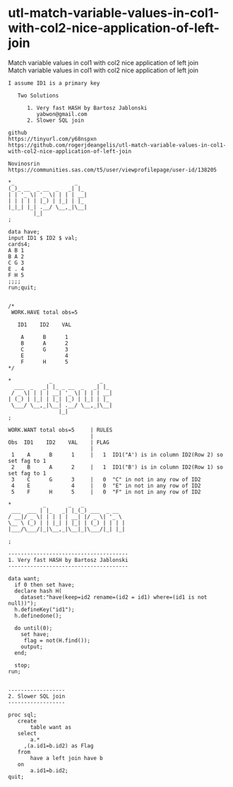 # utl-match-variable-values-in-col1-with-col2-nice-application-of-left-join
Match variable values in col1 with col2 nice application of left join    
    Match variable values in col1 with col2 nice application of left join                                              
                                                                                                                       
    I assume ID1 is a primary key                                                                                      
                                                                                                                       
       Two Solutions                                                                                                   
                                                                                                                       
          1. Very fast HASH by Bartosz Jablonski                                                                       
             yabwon@gmail.com                                                                                          
          2. Slower SQL join                                                                                           
                                                                                                                       
    github                                                                                                             
    https://tinyurl.com/y68nspxn                                                                                       
    https://github.com/rogerjdeangelis/utl-match-variable-values-in-col1-with-col2-nice-application-of-left-join       
                                                                                                                       
    Novinosrin                                                                                                         
    https://communities.sas.com/t5/user/viewprofilepage/user-id/138205                                                 
                                                                                                                       
    *_                   _                                                                                             
    (_)_ __  _ __  _   _| |_                                                                                           
    | | '_ \| '_ \| | | | __|                                                                                          
    | | | | | |_) | |_| | |_                                                                                           
    |_|_| |_| .__/ \__,_|\__|                                                                                          
            |_|                                                                                                        
    ;                                                                                                                  
                                                                                                                       
    data have;                                                                                                         
    input ID1 $ ID2 $ val;                                                                                             
    cards4;                                                                                                            
    A B 1                                                                                                              
    B A 2                                                                                                              
    C G 3                                                                                                              
    E . 4                                                                                                              
    F H 5                                                                                                              
    ;;;;                                                                                                               
    run;quit;                                                                                                          
                                                                                                                       
                                                                                                                       
    /*                                                                                                                 
     WORK.HAVE total obs=5                                                                                             
                                                                                                                       
       ID1    ID2    VAL                                                                                               
                                                                                                                       
        A      B      1                                                                                                
        B      A      2                                                                                                
        C      G      3                                                                                                
        E             4                                                                                                
        F      H      5                                                                                                
    */                                                                                                                 
                                                                                                                       
    *            _               _                                                                                     
      ___  _   _| |_ _ __  _   _| |_                                                                                   
     / _ \| | | | __| '_ \| | | | __|                                                                                  
    | (_) | |_| | |_| |_) | |_| | |_                                                                                   
     \___/ \__,_|\__| .__/ \__,_|\__|                                                                                  
                    |_|                                                                                                
    ;                                                                                                                  
                                                                                                                       
    WORK.WANT total obs=5     | RULES                                                                                  
                              |                                                                                        
    Obs  ID1    ID2    VAL    | FLAG                                                                                   
                              |                                                                                        
     1    A      B      1     |   1  ID1("A') is in column ID2(Row 2) so set fag to 1                                  
     2    B      A      2     |   1  ID1("B') is in column ID2(Row 1) so set fag to 1                                  
     3    C      G      3     |   0  "C" in not in any row of ID2                                                      
     4    E             4     |   0  "E" in not in any row of ID2                                                      
     5    F      H      5     |   0  "F" in not in any row of ID2                                                      
                                                                                                                       
    *          _       _   _                                                                                           
     ___  ___ | |_   _| |_(_) ___  _ __                                                                                
    / __|/ _ \| | | | | __| |/ _ \| '_ \                                                                               
    \__ \ (_) | | |_| | |_| | (_) | | | |                                                                              
    |___/\___/|_|\__,_|\__|_|\___/|_| |_|                                                                              
                                                                                                                       
    ;                                                                                                                  
                                                                                                                       
    --------------------------------------                                                                             
    1. Very fast HASH by Bartosz Jablonski                                                                             
    --------------------------------------                                                                             
                                                                                                                       
    data want;                                                                                                         
      if 0 then set have;                                                                                              
      declare hash H(                                                                                                  
        dataset:"have(keep=id2 rename=(id2 = id1) where=(id1 is not null))");                                          
      h.defineKey("id1");                                                                                              
      h.definedone();                                                                                                  
                                                                                                                       
      do until(0);                                                                                                     
        set have;                                                                                                      
         flag = not(H.find());                                                                                         
        output;                                                                                                        
      end;                                                                                                             
                                                                                                                       
      stop;                                                                                                            
    run;                                                                                                               
                                                                                                                       
                                                                                                                       
    ------------------                                                                                                 
    2. Slower SQL join                                                                                                 
    ------------------                                                                                                 
                                                                                                                       
    proc sql;                                                                                                          
       create                                                                                                          
           table want as                                                                                               
       select                                                                                                          
           a.*                                                                                                         
         ,(a.id1=b.id2) as Flag                                                                                        
       from                                                                                                            
           have a left join have b                                                                                     
       on                                                                                                              
           a.id1=b.id2;                                                                                                
    quit;                                                                                                              
                                                                                                                       
                                                                                                                       
                                                                                                                       
                                                                                               
                                                                                                                        

